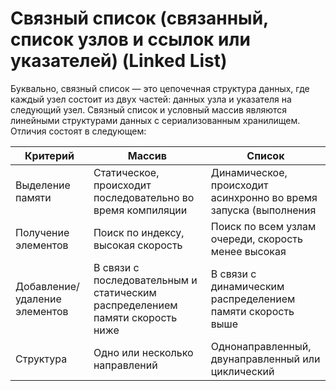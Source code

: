 # Связный список (связанный, список узлов и ссылок или указателей) (Linked List)

Буквально, связный список — это цепочечная структура данных, где каждый узел состоит из двух частей: данных узла и указателя на следующий узел. Связный список и условный массив являются линейными структурами данных с сериализованным хранилищем. Отличия состоят в следующем:

|Критерий   | Массив  | Список  |
| ------------ | ------------ | ------------ |
| Выделение памяти | Статическое, происходит последовательно во время компиляции  |  Динамическое, происходит асинхронно во время запуска (выполнения |
| Получение элементов  | Поиск по индексу, высокая скорость  | Поиск по всем узлам очереди, скорость менее высокая  |
| Добавление/удаление элементов  | В связи с последовательным и статическим распределением памяти скорость ниже  | В связи с динамическим распределением памяти скорость выше  |
|  Структура | Одно или несколько направлений  | Однонаправленный, двунаправленный или циклический  |

